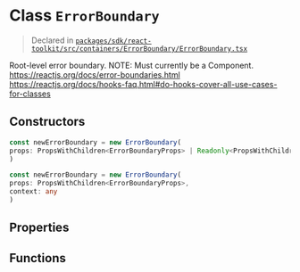 # Class `ErrorBoundary`
> Declared in [`packages/sdk/react-toolkit/src/containers/ErrorBoundary/ErrorBoundary.tsx`](https://github.com/dxos/protocols/blob/main/packages/sdk/react-toolkit/src/containers/ErrorBoundary/ErrorBoundary.tsx#L33)

Root-level error boundary.
NOTE: Must currently be a Component.
https://reactjs.org/docs/error-boundaries.html
https://reactjs.org/docs/hooks-faq.html#do-hooks-cover-all-use-cases-for-classes

## Constructors
```ts
const newErrorBoundary = new ErrorBoundary(
props: PropsWithChildren<ErrorBoundaryProps> | Readonly<PropsWithChildren<ErrorBoundaryProps>>
)
```
```ts
const newErrorBoundary = new ErrorBoundary(
props: PropsWithChildren<ErrorBoundaryProps>,
context: any
)
```

## Properties

## Functions
